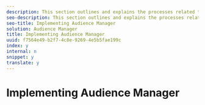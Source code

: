 ```yaml
---
description: This section outlines and explains the processes related to getting started with the Audience Manager data management platform (DMP). This section is designed to help business teams, project managers, and technology managers understand the Audience Manager implementation process.
seo-description: This section outlines and explains the processes related to getting started with the Audience Manager data management platform (DMP). This section is designed to help business teams, project managers, and technology managers understand the Audience Manager implementation process.
seo-title: Implementing Audience Manager
solution: Audience Manager
title: Implementing Audience Manager
uuid: f7564e49-b2f7-4c8e-9269-4e5b5fae199c
index: y
internal: n
snippet: y
translate: y
---
```


# Implementing Audience Manager

